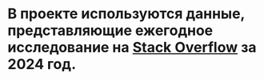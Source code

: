 # В проекте используются данные, представляющие ежегодное исследование на [Stack Overflow](https://survey.stackoverflow.co) за 2024 год.
